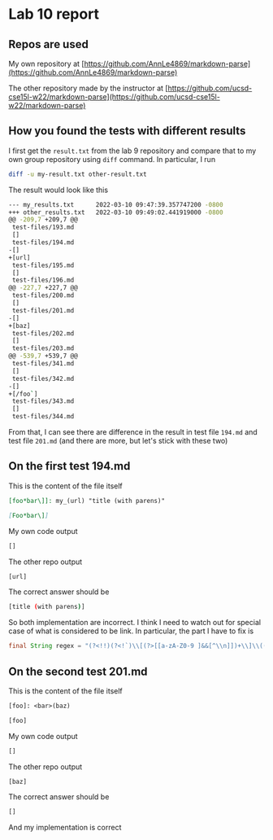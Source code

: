 # Lab 10 report

## Repos are used

My own repository at [https://github.com/AnnLe4869/markdown-parse](https://github.com/AnnLe4869/markdown-parse)

The other repository made by the instructor at [https://github.com/ucsd-cse15l-w22/markdown-parse](https://github.com/ucsd-cse15l-w22/markdown-parse)

## How you found the tests with different results

I first get the `result.txt` from the lab 9 repository and compare that to my own group repository using `diff` command. In particular, I run

```bash
diff -u my-result.txt other-result.txt
```

The result would look like this

```bash
--- my_results.txt      2022-03-10 09:47:39.357747200 -0800
+++ other_results.txt   2022-03-10 09:49:02.441919000 -0800
@@ -209,7 +209,7 @@
 test-files/193.md
 []
 test-files/194.md
-[]
+[url]
 test-files/195.md
 []
 test-files/196.md
@@ -227,7 +227,7 @@
 test-files/200.md
 []
 test-files/201.md
-[]
+[baz]
 test-files/202.md
 []
 test-files/203.md
@@ -539,7 +539,7 @@
 test-files/341.md
 []
 test-files/342.md
-[]
+[/foo`]
 test-files/343.md
 []
 test-files/344.md
```

From that, I can see there are difference in the result in test file `194.md` and test file `201.md` (and there are more, but let's stick with these two)

## On the first test 194.md

This is the content of the file itself

```markdown
[foo*bar\]]: my_(url) "title (with parens)"

[Foo*bar\]]
```

My own code output

```bash
[]
```

The other repo output

```bash
[url]
```

The correct answer should be

```bash
[title (with parens)]
```

So both implementation are incorrect. I think I need to watch out for special case of what is considered to be link. In particular, the part I have to fix is

```java
final String regex = "(?<!!)(?<!`)\\[(?>[[a-zA-Z0-9 ]&&[^\\n]])+\\]\\((\\S+)\\)";
```

## On the second test 201.md

This is the content of the file itself

```txt
[foo]: <bar>(baz)

[foo]
```

My own code output

```bash
[]
```

The other repo output

```bash
[baz]
```

The correct answer should be

```bash
[]
```

And my implementation is correct
